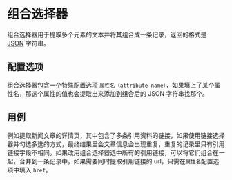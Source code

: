 # 组合选择器
组合选择器用于提取多个元素的文本并将其组合成一条记录，返回的格式是 [JSON](https://baike.sogou.com/v25646.htm?fromTitle=JSON) 字符串。

## 配置选项
组合选择器包含一个特殊配置选项 `属性名（attribute name）`，如果填上了某个属性名，那这个属性的值也会提取出来添加到组合后的 JSON 字符串找那个。

## 用例
例如提取新闻文章的详情页，其中包含了多条引用资料的链接，如果使用链接选择器并勾选多选的方式，最终结果里会文章信息会出现重复，重复的记录里只有引用链接字段不相同。如果改用组合选择器选中所有的引用链接，可以将它们组合在一起，合并到一条记录中，如果需要同时提取引用链接的 url，只需在`属性名`配置选项中填入 `href`。